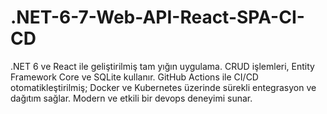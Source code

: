# .NET-6-7-Web-API-React-SPA-CI-CD
.NET 6 ve React ile geliştirilmiş tam yığın uygulama. CRUD işlemleri, Entity Framework Core ve SQLite kullanır. GitHub Actions ile CI/CD otomatikleştirilmiş; Docker ve Kubernetes üzerinde sürekli entegrasyon ve dağıtım sağlar. Modern ve etkili bir devops deneyimi sunar.
